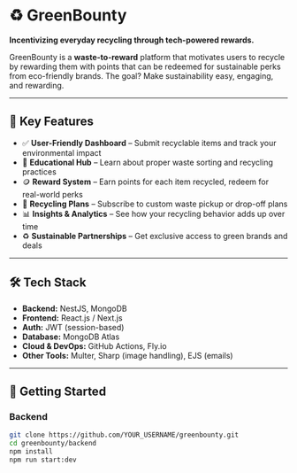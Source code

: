 # ♻️ GreenBounty

**Incentivizing everyday recycling through tech-powered rewards.**

GreenBounty is a **waste-to-reward** platform that motivates users to recycle by rewarding them with points that can be redeemed for sustainable perks from eco-friendly brands. The goal? Make sustainability easy, engaging, and rewarding.

---

## 🌱 Key Features

- ✅ **User-Friendly Dashboard** – Submit recyclable items and track your environmental impact  
- 🧠 **Educational Hub** – Learn about proper waste sorting and recycling practices  
- 🪙 **Reward System** – Earn points for each item recycled, redeem for real-world perks  
- 🔁 **Recycling Plans** – Subscribe to custom waste pickup or drop-off plans  
- 📊 **Insights & Analytics** – See how your recycling behavior adds up over time  
- ♻️ **Sustainable Partnerships** – Get exclusive access to green brands and deals  

---

## 🛠️ Tech Stack

- **Backend:** NestJS, MongoDB  
- **Frontend:** React.js / Next.js  
- **Auth:** JWT (session-based)  
- **Database:** MongoDB Atlas  
- **Cloud & DevOps:** GitHub Actions, Fly.io  
- **Other Tools:** Multer, Sharp (image handling), EJS (emails)

---

## 🚀 Getting Started

### Backend

```bash
git clone https://github.com/YOUR_USERNAME/greenbounty.git
cd greenbounty/backend
npm install
npm run start:dev

